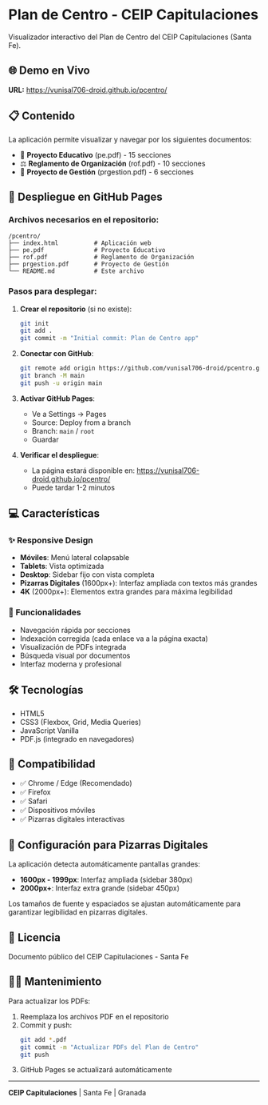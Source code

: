 # Plan de Centro - CEIP Capitulaciones

Visualizador interactivo del Plan de Centro del CEIP Capitulaciones (Santa Fe).

## 🌐 Demo en Vivo

**URL:** https://vunisal706-droid.github.io/pcentro/

## 📋 Contenido

La aplicación permite visualizar y navegar por los siguientes documentos:

- 📘 **Proyecto Educativo** (pe.pdf) - 15 secciones
- ⚖️ **Reglamento de Organización** (rof.pdf) - 10 secciones  
- 💼 **Proyecto de Gestión** (prgestion.pdf) - 6 secciones

## 🚀 Despliegue en GitHub Pages

### Archivos necesarios en el repositorio:

```
/pcentro/
├── index.html          # Aplicación web
├── pe.pdf              # Proyecto Educativo
├── rof.pdf             # Reglamento de Organización
├── prgestion.pdf       # Proyecto de Gestión
└── README.md           # Este archivo
```

### Pasos para desplegar:

1. **Crear el repositorio** (si no existe):
   ```bash
   git init
   git add .
   git commit -m "Initial commit: Plan de Centro app"
   ```

2. **Conectar con GitHub**:
   ```bash
   git remote add origin https://github.com/vunisal706-droid/pcentro.git
   git branch -M main
   git push -u origin main
   ```

3. **Activar GitHub Pages**:
   - Ve a Settings → Pages
   - Source: Deploy from a branch
   - Branch: `main` / `root`
   - Guardar

4. **Verificar el despliegue**:
   - La página estará disponible en: https://vunisal706-droid.github.io/pcentro/
   - Puede tardar 1-2 minutos

## 💻 Características

### ✨ Responsive Design
- **Móviles**: Menú lateral colapsable
- **Tablets**: Vista optimizada
- **Desktop**: Sidebar fijo con vista completa
- **Pizarras Digitales** (1600px+): Interfaz ampliada con textos más grandes
- **4K** (2000px+): Elementos extra grandes para máxima legibilidad

### 🎯 Funcionalidades
- Navegación rápida por secciones
- Indexación corregida (cada enlace va a la página exacta)
- Visualización de PDFs integrada
- Búsqueda visual por documentos
- Interfaz moderna y profesional

## 🛠️ Tecnologías

- HTML5
- CSS3 (Flexbox, Grid, Media Queries)
- JavaScript Vanilla
- PDF.js (integrado en navegadores)

## 📱 Compatibilidad

- ✅ Chrome / Edge (Recomendado)
- ✅ Firefox
- ✅ Safari
- ✅ Dispositivos móviles
- ✅ Pizarras digitales interactivas

## 🔧 Configuración para Pizarras Digitales

La aplicación detecta automáticamente pantallas grandes:

- **1600px - 1999px**: Interfaz ampliada (sidebar 380px)
- **2000px+**: Interfaz extra grande (sidebar 450px)

Los tamaños de fuente y espaciados se ajustan automáticamente para garantizar legibilidad en pizarras digitales.

## 📄 Licencia

Documento público del CEIP Capitulaciones - Santa Fe

## 👨‍💻 Mantenimiento

Para actualizar los PDFs:

1. Reemplaza los archivos PDF en el repositorio
2. Commit y push:
   ```bash
   git add *.pdf
   git commit -m "Actualizar PDFs del Plan de Centro"
   git push
   ```
3. GitHub Pages se actualizará automáticamente

---

**CEIP Capitulaciones** | Santa Fe | Granada
